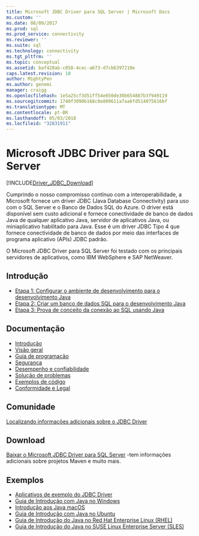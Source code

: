 ```yaml
---
title: Microsoft JDBC Driver para SQL Server | Microsoft Docs
ms.custom: ''
ms.date: 08/09/2017
ms.prod: sql
ms.prod_service: connectivity
ms.reviewer: ''
ms.suite: sql
ms.technology: connectivity
ms.tgt_pltfrm: ''
ms.topic: conceptual
ms.assetid: baf420ab-c058-4cec-a673-d7cb6397210e
caps.latest.revision: 18
author: MightyPen
ms.author: genemi
manager: craigg
ms.openlocfilehash: 1e5a25cf3d51ff54e650de30b654887b3f949119
ms.sourcegitcommit: 1740f3090b168c0e809611a7aa6fd514075616bf
ms.translationtype: MT
ms.contentlocale: pt-BR
ms.lasthandoff: 05/03/2018
ms.locfileid: "32831911"
---
```

# <a name="microsoft-jdbc-driver-for-sql-server"></a>Microsoft JDBC Driver para SQL Server

[!INCLUDE[Driver_JDBC_Download](../../includes/driver_jdbc_download.md)]

Cumprindo o nosso compromisso contínuo com a interoperabilidade, a Microsoft fornece um driver JDBC (Java Database Connectivity) para uso com o SQL Server e o Banco de Dados SQL do Azure. O driver está disponível sem custo adicional e fornece conectividade de banco de dados Java de qualquer aplicativo Java, servidor de aplicativos Java, ou miniaplicativo habilitado para Java. Esse é um driver JDBC Tipo 4 que fornece conectividade de banco de dados por meio das interfaces de programa aplicativo (APIs) JDBC padrão.

O Microsoft JDBC Driver para SQL Server foi testado com os principais servidores de aplicativos, como IBM WebSphere e SAP NetWeaver.
  
## <a name="getting-started"></a>Introdução  
* [Etapa 1: Configurar o ambiente de desenvolvimento para o desenvolvimento Java](step-1-configure-development-environment-for-java-development.md)  
* [Etapa 2: Criar um banco de dados SQL para o desenvolvimento Java](step-2-create-a-sql-database-for-java-development.md)  
* [Etapa 3: Prova de conceito da conexão ao SQL usando Java](step-3-proof-of-concept-connecting-to-sql-using-java.md)  
  
## <a name="documentation"></a>Documentação  
* [Introdução](getting-started-with-the-jdbc-driver.md)
* [Visão geral](overview-of-the-jdbc-driver.md)  
* [Guia de programação](programming-guide-for-jdbc-sql-driver.md)
* [Segurança](securing-jdbc-driver-applications.md)  
* [Desempenho e confiabilidade](improving-performance-and-reliability-with-the-jdbc-driver.md)  
* [Solução de problemas](diagnosing-problems-with-the-jdbc-driver.md)
* [Exemplos de código](sample-jdbc-driver-applications.md) 
* [Conformidade e Legal](compliance-and-legal-for-the-jdbc-sql-driver.md)  
  
## <a name="community"></a>Comunidade
[Localizando informações adicionais sobre o JDBC Driver](finding-additional-jdbc-driver-information.md)  
  
## <a name="download"></a>Download
[Baixar o Microsoft JDBC Driver para SQL Server](download-microsoft-jdbc-driver-for-sql-server.md) -tem informações adicionais sobre projetos Maven e muito mais.
  
## <a name="samples"></a>Exemplos  
* [Aplicativos de exemplo do JDBC Driver](sample-jdbc-driver-applications.md)  
* [Guia de Introdução com Java no Windows](https://www.microsoft.com/sql-server/developer-get-started/java/windows/)
* [Introdução aos Java macOS](https://www.microsoft.com/sql-server/developer-get-started/java/mac/)
* [Guia de Introdução com Java no Ubuntu](https://www.microsoft.com/sql-server/developer-get-started/java/ubuntu/)
* [Guia de Introdução do Java no Red Hat Enterprise Linux (RHEL)](https://www.microsoft.com/sql-server/developer-get-started/java/rhel/)
* [Guia de Introdução do Java no SUSE Linux Enterprise Server (SLES)](https://www.microsoft.com/sql-server/developer-get-started/java/sles/)
